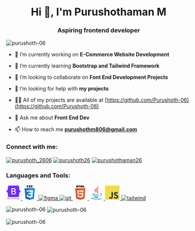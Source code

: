 <h1 align="center">Hi 👋, I'm Purushothaman M</h1>
<h3 align="center">Aspiring frontend developer</h3>

<p align="left"> <img src="https://komarev.com/ghpvc/?username=purushoth-06&label=Profile%20views&color=0e75b6&style=flat" alt="purushoth-06" /> </p>

- 🔭 I’m currently working on **E-Commerce Website Development**

- 🌱 I’m currently learning **Bootstrap and Tailwind Framework**

- 👯 I’m looking to collaborate on **Font End Development Projects**

- 🤝 I’m looking for help with **my projects**

- 👨‍💻 All of my projects are available at [https://github.com/Purushoth-06](https://github.com/Purushoth-06)

- 💬 Ask me about **Front End Dev**

- 📫 How to reach me **purushothm806@gmail.com**

<h3 align="left">Connect with me:</h3>
<p align="left">
<a href="https://instagram.com/purushoth_2606" target="blank"><img align="center" src="https://raw.githubusercontent.com/rahuldkjain/github-profile-readme-generator/master/src/images/icons/Social/instagram.svg" alt="purushoth_2606" height="30" width="40" /></a>
<a href="https://dribbble.com/purushoth26" target="blank"><img align="center" src="https://raw.githubusercontent.com/rahuldkjain/github-profile-readme-generator/master/src/images/icons/Social/dribbble.svg" alt="purushoth26" height="30" width="40" /></a>
<a href="https://www.behance.net/purushothaman26" target="blank"><img align="center" src="https://raw.githubusercontent.com/rahuldkjain/github-profile-readme-generator/master/src/images/icons/Social/behance.svg" alt="purushothaman26" height="30" width="40" /></a>
</p>

<h3 align="left">Languages and Tools:</h3>
<p align="left"> <a href="https://getbootstrap.com" target="_blank" rel="noreferrer"> <img src="https://raw.githubusercontent.com/devicons/devicon/master/icons/bootstrap/bootstrap-plain-wordmark.svg" alt="bootstrap" width="40" height="40"/> </a> <a href="https://www.w3schools.com/css/" target="_blank" rel="noreferrer"> <img src="https://raw.githubusercontent.com/devicons/devicon/master/icons/css3/css3-original-wordmark.svg" alt="css3" width="40" height="40"/> </a> <a href="https://www.figma.com/" target="_blank" rel="noreferrer"> <img src="https://www.vectorlogo.zone/logos/figma/figma-icon.svg" alt="figma" width="40" height="40"/> </a> <a href="https://git-scm.com/" target="_blank" rel="noreferrer"> <img src="https://www.vectorlogo.zone/logos/git-scm/git-scm-icon.svg" alt="git" width="40" height="40"/> </a> <a href="https://www.w3.org/html/" target="_blank" rel="noreferrer"> <img src="https://raw.githubusercontent.com/devicons/devicon/master/icons/html5/html5-original-wordmark.svg" alt="html5" width="40" height="40"/> </a> <a href="https://www.java.com" target="_blank" rel="noreferrer"> <img src="https://raw.githubusercontent.com/devicons/devicon/master/icons/java/java-original.svg" alt="java" width="40" height="40"/> </a> <a href="https://developer.mozilla.org/en-US/docs/Web/JavaScript" target="_blank" rel="noreferrer"> <img src="https://raw.githubusercontent.com/devicons/devicon/master/icons/javascript/javascript-original.svg" alt="javascript" width="40" height="40"/> </a> <a href="https://tailwindcss.com/" target="_blank" rel="noreferrer"> <img src="https://www.vectorlogo.zone/logos/tailwindcss/tailwindcss-icon.svg" alt="tailwind" width="40" height="40"/> </a> </p>

<p><img align="left" src="https://github-readme-stats.vercel.app/api/top-langs?username=purushoth-06&show_icons=true&locale=en&layout=compact" alt="purushoth-06" /></p>

<p>&nbsp;<img align="center" src="https://github-readme-stats.vercel.app/api?username=purushoth-06&show_icons=true&locale=en" alt="purushoth-06" /></p>

<p><img align="center" src="https://github-readme-streak-stats.herokuapp.com/?user=purushoth-06&" alt="purushoth-06" /></p>

